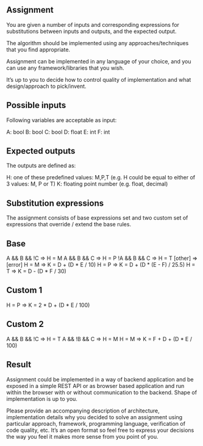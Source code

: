 ## Assignment

You are given a number of inputs and corresponding expressions for substitutions between inputs and outputs, and the expected output.

The algorithm should be implemented using any approaches/techniques that you find appropriate.

Assignment can be implemented in any language of your choice, and you can use any framework/libraries that you wish.

It’s up to you to decide how to control quality of implementation and what design/approach to pick/invent.

## Possible inputs

Following variables are acceptable as input:

A: bool
B: bool
C: bool
D: float
E: int
F: int

## Expected outputs

The outputs are defined as:

H: one of these predefined values: M,P,T (e.g. H could be equal to either of 3 values: M, P or T)
K: floating point number (e.g. float, decimal)

## Substitution expressions

The assignment consists of base expressions set and two custom set of expressions that override / extend the base rules.

## Base
A && B && !C => H = M
A && B && C => H = P
!A && B && C => H = T
[other] => [error]
H = M => K = D + (D * E / 10)
H = P => K = D + (D * (E - F) / 25.5)
H = T => K = D - (D * F / 30)

## Custom 1
H = P => K = 2 * D + (D * E / 100)

## Custom 2
A && B && !C => H = T
A && !B && C => H = M
H = M => K = F + D + (D * E / 100)

## Result

Assignment could be implemented in a way of backend application and be exposed in a simple REST API or as browser based application and run within the browser with or without communication to the backend. Shape of implementation is up to you.

Please provide an accompanying description of architecture, implementation details why you decided to solve an assignment using particular approach, framework, programming language, verification of code quality, etc. It’s an open format so feel free to express your decisions the way you feel it makes more sense from you point of you.

